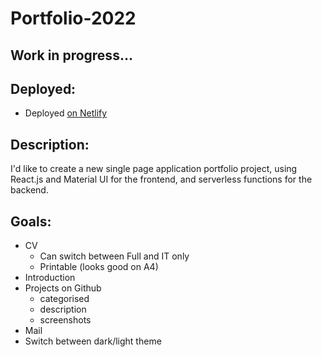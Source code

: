 # Portfolio-2022

## Work in progress...

## Deployed:

-   Deployed [on Netlify](https://gabriel-bondor-portfolio-2022.netlify.app/)

## Description:

I'd like to create a new single page application portfolio project, using React.js and Material UI for the frontend, and serverless functions for the backend.

## Goals:

-   CV
    -   Can switch between Full and IT only
    -   Printable (looks good on A4)
-   Introduction
-   Projects on Github
    -   categorised
    -   description
    -   screenshots
-   Mail
-   Switch between dark/light theme
